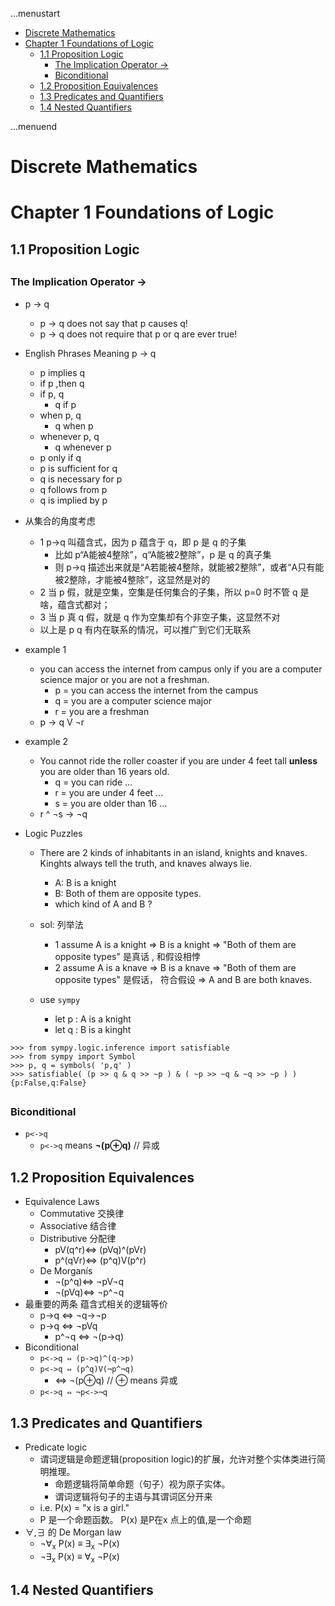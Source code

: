 ...menustart

- [Discrete Mathematics](#d2bcb78d5ac194c66f434e9fbcb3565e)
- [Chapter 1 Foundations of Logic](#1528d69d906941f195dbd4052b705454)
    - [1.1 Proposition Logic](#57af49f5272c485d0fbc802a05d36c22)
        - [The Implication Operator →](#8e71db7c81436b5c108940a9a5712cb2)
        - [Biconditional](#cba739368677d1686f6fbbfc3ef64e88)
    - [1.2 Proposition Equivalences](#aa8d3b3a207fde866ac608d5c61a3f3f)
    - [1.3 Predicates and Quantifiers](#964abe8e7ce3c7be1d9658b6dd67544f)
    - [1.4 Nested Quantifiers](#a38483049b36c18171570ccafddb3158)

...menuend


<h2 id="d2bcb78d5ac194c66f434e9fbcb3565e"></h2>


# Discrete Mathematics

<h2 id="1528d69d906941f195dbd4052b705454"></h2>


# Chapter 1 Foundations of Logic

<h2 id="57af49f5272c485d0fbc802a05d36c22"></h2>


## 1.1 Proposition Logic

<h2 id="8e71db7c81436b5c108940a9a5712cb2"></h2>


### The Implication Operator →

 - p → q
    - p → q does not say that p causes q!
    - p → q does not require that p or q are ever true! 
 - English Phrases Meaning  p → q   
    - p implies q
    - if p ,then q
    - if p, q  
        - q if p
    - when p, q
        - q when p
    - whenever p, q
        - q whenever p
    - p only if q 
    - p is sufficient for q 
    - q is necessary for p
    - q follows from p
    - q is implied by p
 - 从集合的角度考虑
    - 1 p→q 叫蕴含式，因为 p 蕴含于 q，即 p 是 q 的子集 
        - 比如 p“A能被4整除”，q“A能被2整除”，p 是 q 的真子集
        - 则 p->q 描述出来就是“A若能被4整除，就能被2整除”，或者“A只有能被2整除，才能被4整除”，这显然是对的
    - 2 当 p 假，就是空集，空集是任何集合的子集，所以 p=0 时不管 q 是啥，蕴含式都对；
    - 3 当 p 真 q 假，就是 q 作为空集却有个非空子集，这显然不对
    - 以上是 p q 有内在联系的情况，可以推广到它们无联系
 - example 1
    - you can access the internet from campus only if you are a computer science major or you are not a freshman.
        - p = you can access the internet from the campus
        - q = you are a computer science major
        - r = you are a freshman
    - p → q V ¬r
 - example 2
    - You cannot ride the roller coaster if you are under 4 feet tall **unless** you are older than 16 years old.
        - q = you can ride ...
        - r = you are under 4 feet ...
        - s = you are older than 16 ...
     - r ^ ¬s → ¬q

 - Logic Puzzles
    - There are 2 kinds of inhabitants in an island, knights and knaves. Kinghts always tell the truth, and knaves always lie.
        - A: B is a knight
        - B: Both of them are opposite types.
        - which kind of A and B ?
    - sol: 列举法
        - 1 assume A is a knight  => B is a knight => "Both of them are opposite types" 是真话 , 和假设相悖
        - 2 assume A is a knave => B is a knave => "Both of them are opposite types" 是假话，  符合假设 => A and B are both knaves.

    - use `sympy`
        - let p : A is a knight
        - let q : B is a kinght 

```
>>> from sympy.logic.inference import satisfiable
>>> from sympy import Symbol
>>> p, q = symbols( 'p,q' )
>>> satisfiable( (p >> q & q >> ~p ) & ( ~p >> ~q & ~q >> ~p ) )
{p:False,q:False}
```

<h2 id="cba739368677d1686f6fbbfc3ef64e88"></h2>


### Biconditional

 - `p<->q`
    - `p<->q` means **¬(p⊕q)**    // 异或




<h2 id="aa8d3b3a207fde866ac608d5c61a3f3f"></h2>


## 1.2 Proposition Equivalences

 - Equivalence Laws
    - Commutative 交换律
    - Associative 结合律
    - Distributive 分配律
        - pV(q^r)⇔ (pVq)^(pVr)
        - p^(qVr)⇔ (p^q)V(p^r)
    - De Morganís
        - ¬(p^q)⇔ ¬pV¬q
        - ¬(pVq)⇔ ¬p^¬q
 - 最重要的两条 蕴含式相关的逻辑等价
    - p->q ⇔ ¬q->¬p
    - p->q ⇔ ¬pVq
        - p^¬q ⇔ ¬(p->q) 
 - Biconditional
    - `p<->q ⇔ (p->q)^(q->p)`
    - `p<->q ⇔ (p^q)V(¬p^¬q)`
        - ⇔ ¬(p⊕q)  // ⊕ means 异或
    - `p<->q ⇔ ¬p<->¬q`

    


<h2 id="964abe8e7ce3c7be1d9658b6dd67544f"></h2>


## 1.3 Predicates and Quantifiers

 - Predicate logic
    - 谓词逻辑是命题逻辑(proposition logic)的扩展，允许对整个实体类进行简明推理。
        - 命题逻辑将简单命题（句子）视为原子实体。
        - 谓词逻辑将句子的主语与其谓词区分开来
    - i.e. P(x) = "x is a girl."
    - P 是一个命题函数。 P(x) 是P在x 点上的值,是一个命题
 - ∀,∃ 的 De Morgan law
    - ¬∀<sub>x</sub> P(x) ≡ ∃<sub>x</sub> ¬P(x)
    - ¬∃<sub>x</sub> P(x) ≡ ∀<sub>x</sub> ¬P(x)

<h2 id="a38483049b36c18171570ccafddb3158"></h2>


## 1.4 Nested Quantifiers

